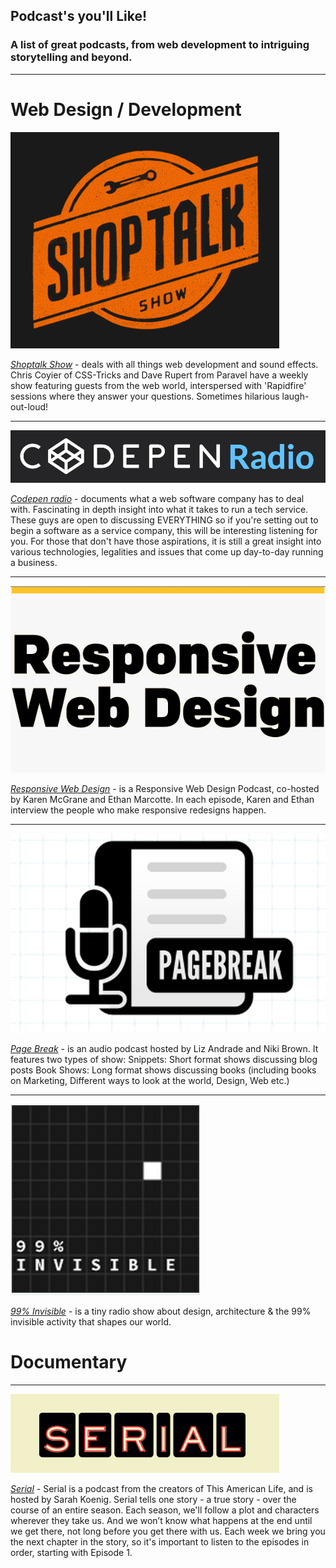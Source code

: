 ## Podcast's you'll Like!

### A list of great podcasts, from web development to intriguing storytelling and beyond.

<hr>

# Web Design / Development

[<img src="https://github.com/admench/podcasts-you-ll-like/blob/master/images/Shoptalk.png" alt="Shoptalk Show">](http://shoptalkshow.com/)

*[Shoptalk Show](http://shoptalkshow.com/)* - deals with all things web development and sound effects. Chris Coyier of CSS-Tricks and Dave Rupert from Paravel have a weekly show featuring guests from the web world, interspersed with 'Rapidfire' sessions where they answer your questions. Sometimes hilarious laugh-out-loud!

<hr>

[<img src="https://github.com/admench/podcasts-you-ll-like/blob/master/images/Codepen.png" alt="Codepen Radio">](http://blog.codepen.io/radio/)

*[Codepen radio](http://blog.codepen.io/radio/)* - documents what a web software company has to deal with. Fascinating in depth insight into what it takes to run a tech service. These guys are open to discussing EVERYTHING so if you're setting out to begin a software as a service company, this will be interesting listening for you. For those that don't have those aspirations, it is still a great insight into various technologies, legalities and issues that come up day-to-day running a business.

<hr>

[<img src="https://github.com/admench/podcasts-you-ll-like/blob/master/images/Responsivewebdesign.png" alt="Responsive Web Design">](http://responsivewebdesign.com/podcast/)

*[Responsive Web Design](http://responsivewebdesign.com/podcast/)* -  is a Responsive Web Design Podcast, co-hosted by Karen McGrane and Ethan Marcotte. In each episode, Karen and Ethan interview the people who make responsive redesigns happen.

<hr>

[<img src="https://github.com/admench/podcasts-you-ll-like/blob/master/images/pagebreak.png" alt="Page Break">](http://www.pagebreakpodcast.com/)

*[Page Break](http://www.pagebreakpodcast.com/)* - is an audio podcast hosted by Liz Andrade and Niki Brown. It features two types of show: 
Snippets: Short format shows discussing blog posts
Book Shows: Long format shows discussing books (including books on Marketing, Different ways to look at the world, Design, Web etc.)

<hr>

[<img src="https://github.com/admench/podcasts-you-ll-like/blob/master/images/99percentinvisible.png" alt="Responsive Web Design">](http://99percentinvisible.org/)

*[99% Invisible](http://99percentinvisible.org/)* -  is a tiny radio show about design, architecture & the 99% invisible activity that shapes our world.

# Documentary

<hr>

[<img src="https://github.com/admench/podcasts-you-ll-like/blob/master/images/serial.png" alt="Responsive Web Design">](http://serialpodcast.org/)

*[Serial](http://serialpodcast.org/)* -  Serial is a podcast from the creators of This American Life, and is hosted by Sarah Koenig. Serial tells one story - a true story - over the course of an entire season. Each season, we'll follow a plot and characters wherever they take us. And we won’t know what happens at the end until we get there, not long before you get there with us. Each week we bring you the next chapter in the story, so it's important to listen to the episodes in order, starting with Episode 1. 